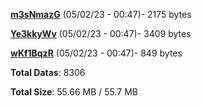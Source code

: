[**m3sNmazG**](/data/m3sNmazG.txt) (05/02/23 - 00:47)- 2175 bytes

[**Ye3kkyWv**](/data/Ye3kkyWv.txt) (05/02/23 - 00:47)- 3409 bytes

[**wKf1BqzR**](/data/wKf1BqzR.txt) (05/02/23 - 00:47)- 849 bytes

**Total Datas**: 8306

**Total Size**: 55.66 MB / 55.7 MB